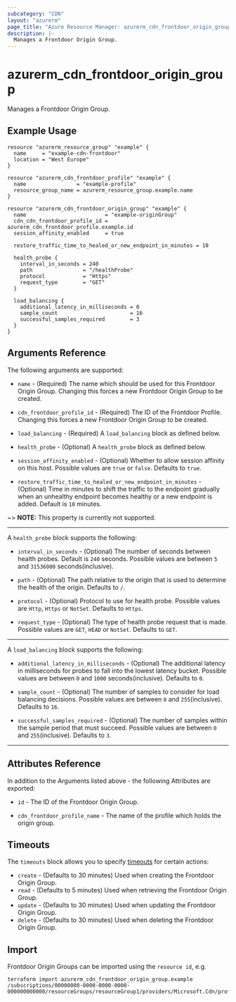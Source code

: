 ```yaml
---
subcategory: "CDN"
layout: "azurerm"
page_title: "Azure Resource Manager: azurerm_cdn_frontdoor_origin_group"
description: |-
  Manages a Frontdoor Origin Group.
---
```


# azurerm_cdn_frontdoor_origin_group

Manages a Frontdoor Origin Group.

## Example Usage

```hcl
resource "azurerm_resource_group" "example" {
  name     = "example-cdn-frontdoor"
  location = "West Europe"
}

resource "azurerm_cdn_frontdoor_profile" "example" {
  name                = "example-profile"
  resource_group_name = azurerm_resource_group.example.name
}

resource "azurerm_cdn_frontdoor_origin_group" "example" {
  name                         = "example-originGroup"
  cdn_cdn_frontdoor_profile_id = azurerm_cdn_frontdoor_profile.example.id
  session_affinity_enabled     = true

  restore_traffic_time_to_healed_or_new_endpoint_in_minutes = 10

  health_probe {
    interval_in_seconds = 240
    path                = "/healthProbe"
    protocol            = "Https"
    request_type        = "GET"
  }

  load_balancing {
    additional_latency_in_milliseconds = 0
    sample_count                       = 16
    successful_samples_required        = 3
  }
}
```

## Arguments Reference

The following arguments are supported:

* `name` - (Required) The name which should be used for this Frontdoor Origin Group. Changing this forces a new Frontdoor Origin Group to be created.

* `cdn_frontdoor_profile_id` - (Required) The ID of the Frontdoor Profile. Changing this forces a new Frontdoor Origin Group to be created.

* `load_balancing` - (Required) A `load_balancing` block as defined below.

* `health_probe` - (Optional) A `health_probe` block as defined below.

* `session_affinity_enabled` - (Optional) Whether to allow session affinity on this host. Possible values are `true` or `false`. Defaults to `true`.

* `restore_traffic_time_to_healed_or_new_endpoint_in_minutes` - (Optional) Time in minutes to shift the traffic to the endpoint gradually when an unhealthy endpoint becomes healthy or a new endpoint is added. Default is `10` minutes.

~> **NOTE:** This property is currently not supported.

---

A `health_probe` block supports the following:

* `interval_in_seconds` - (Optional) The number of seconds between health probes. Default is `240` seconds. Possible values are between `5` and `31536000` seconds(inclusive).

* `path` - (Optional) The path relative to the origin that is used to determine the health of the origin. Defaults to `/`.

* `protocol` - (Optional) Protocol to use for health probe. Possible values are `Http`, `Https` or `NotSet`. Defaults to `Https`.

* `request_type` - (Optional) The type of health probe request that is made. Possible values are `GET`, `HEAD` or `NotSet`. Defaults to `GET`.

---

A `load_balancing` block supports the following:

* `additional_latency_in_milliseconds` - (Optional) The additional latency in milliseconds for probes to fall into the lowest latency bucket. Possible values are between `0` and `1000` seconds(inclusive). Defaults to `0`.

* `sample_count` - (Optional) The number of samples to consider for load balancing decisions. Possible values are between `0` and `255`(inclusive). Defaults to `16`.

* `successful_samples_required` - (Optional) The number of samples within the sample period that must succeed. Possible values are between `0` and `255`(inclusive). Defaults to `3`.

---

## Attributes Reference

In addition to the Arguments listed above - the following Attributes are exported:

* `id` - The ID of the Frontdoor Origin Group.

* `cdn_frontdoor_profile_name` - The name of the profile which holds the origin group.

## Timeouts

The `timeouts` block allows you to specify [timeouts](https://www.terraform.io/docs/configuration/resources.html#timeouts) for certain actions:

* `create` - (Defaults to 30 minutes) Used when creating the Frontdoor Origin Group.
* `read` - (Defaults to 5 minutes) Used when retrieving the Frontdoor Origin Group.
* `update` - (Defaults to 30 minutes) Used when updating the Frontdoor Origin Group.
* `delete` - (Defaults to 30 minutes) Used when deleting the Frontdoor Origin Group.

## Import

Frontdoor Origin Groups can be imported using the `resource id`, e.g.

```shell
terraform import azurerm_cdn_frontdoor_origin_group.example /subscriptions/00000000-0000-0000-0000-000000000000/resourceGroups/resourceGroup1/providers/Microsoft.Cdn/profiles/profile1/originGroups/originGroup1
```
